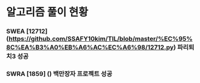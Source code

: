 # 알고리즘 풀이 현황

### SWEA [12712] (https://github.com/SSAFY10kim/TIL/blob/master/%EC%95%8C%EA%B3%A0%EB%A6%AC%EC%A6%98/12712.py) 파리퇴치3  성공
### SWRA [1859] () 백만장자 프로젝트 성공
